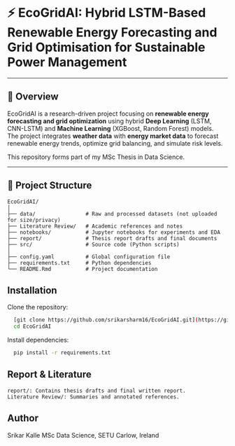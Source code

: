 # ⚡ EcoGridAI: Hybrid LSTM-Based Renewable Energy Forecasting and Grid Optimisation for Sustainable Power Management

---

## 📖 Overview
EcoGridAI is a research-driven project focusing on **renewable energy forecasting and grid optimization** using hybrid **Deep Learning** (LSTM, CNN-LSTM) and **Machine Learning** (XGBoost, Random Forest) models.  
The project integrates **weather data** with **energy market data** to forecast renewable energy trends, optimize grid balancing, and simulate risk levels.  

This repository forms part of my MSc Thesis in Data Science.

---

## 📂 Project Structure

```plaintext
EcoGridAI/
│
├── data/                # Raw and processed datasets (not uploaded for size/privacy)
├── Literature Review/   # Academic references and notes
├── notebooks/           # Jupyter notebooks for experiments and EDA
├── report/              # Thesis report drafts and final documents
├── src/                 # Source code (Python scripts)
│
├── config.yaml          # Global configuration file
├── requirements.txt     # Python dependencies
└── README.Rmd           # Project documentation
```

## Installation

Clone the repository:
```bash
  [git clone https://github.com/srikarsharm16/EcoGridAI.git](https://github.com/srikarsharma16/ecogrid-ai.git)
  cd EcoGridAI
```
Install dependencies:
```bash
  pip install -r requirements.txt
```
## Report & Literature
```plaintext
report/: Contains thesis drafts and final written report.
Literature Review/: Summaries and annotated references.
```
## Author
Srikar Kalle
MSc Data Science, SETU Carlow, Ireland

